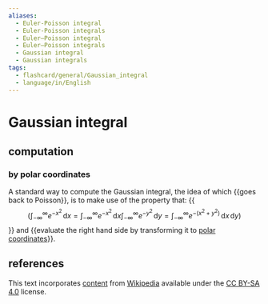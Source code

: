 ```yaml
---
aliases:
  - Euler-Poisson integral
  - Euler-Poisson integrals
  - Euler–Poisson integral
  - Euler–Poisson integrals
  - Gaussian integral
  - Gaussian integrals
tags:
  - flashcard/general/Gaussian_integral
  - language/in/English
---
```


# Gaussian integral

## computation

### by polar coordinates

A standard way to compute the Gaussian integral, the idea of which {{goes back to Poisson}}, is to make use of the property that: {{$$\left(\int_{-\infty}^\infty e^{-x^2} \,\mathrm{d}x = \int_{-\infty}^\infty e^{-x^2} \,\mathrm{d}x \int_{-\infty}^\infty e^{-y^2} \,\mathrm{d}y = \int_{-\infty}^\infty e^{-\left( x^2 + y^2 \right)} \,\mathrm{d}x \,\mathrm{d}y \right)$$}} and {{evaluate the right hand side by transforming it to [polar coordinates](polar%20coordinate%20system.md)}}.

## references

This text incorporates [content](https://en.wikipedia.org/wiki/Gaussian_integral) from [Wikipedia](Wikipedia.md) available under the [CC BY-SA 4.0](https://creativecommons.org/licenses/by-sa/4.0/) license.
